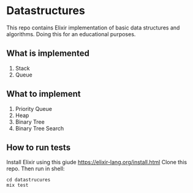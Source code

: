# Datastructures

This repo contains Elixir implementation of basic data structures and algorithms. Doing this for an educational purposes.

## What is implemented

1. Stack
2. Queue

## What to implement

1. Priority Queue
2. Heap
3. Binary Tree
4. Binary Tree Search

## How to run tests

Install Elixir using this giude https://elixir-lang.org/install.html
Clone this repo.
Then run in shell:

```shell
cd datastrucures
mix test
```
